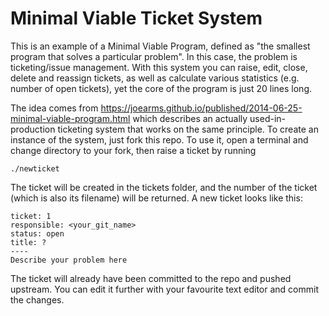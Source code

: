 # Minimal Viable Ticket System

This is an example of a Minimal Viable Program, defined as "the smallest program that solves a particular problem". In this case, the problem is ticketing/issue management. With this system you can raise, edit, close, delete and reassign tickets, as well as calculate various statistics (e.g. number of open tickets), yet the core of the program is just 20 lines long.

The idea comes from <https://joearms.github.io/published/2014-06-25-minimal-viable-program.html> which describes an actually used-in-production ticketing system that works on the same principle. To create an instance of the system, just fork this repo. To use it, open a terminal and change directory to your fork, then raise a ticket by running

    ./newticket

The ticket will be created in the tickets folder, and the number of the ticket (which is also its filename) will be returned. A new ticket looks like this:

```
ticket: 1
responsible: <your_git_name>
status: open
title: ?
----
Describe your problem here
```

The ticket will already have been committed to the repo and pushed upstream. You can edit it further with your favourite text editor and commit the changes.
